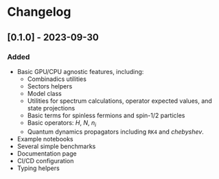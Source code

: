 # Changelog

## [0.1.0] - 2023-09-30

### Added

- Basic GPU/CPU agnostic features, including:
  - Combinadics utilities
  - Sectors helpers
  - Model class
  - Utilities for spectrum calculations, operator expected values, and state projections
  - Basic terms for spinless fermions and spin-1/2 particles
  - Basic operators: $H$, $N$, $n_i$
  - Quantum dynamics propagators including `RK4` and *chebyshev*.
- Example notebooks
- Several simple benchmarks
- Documentation page
- CI/CD configuration
- Typing helpers